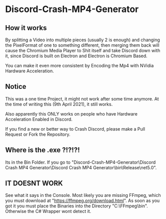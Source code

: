 # Discord-Crash-MP4-Generator

## How it works

By splitting a Video into multiple pieces (usually 2 is enough) and changing the PixelFormat of one to something different, then merging them back will cause the Chromium Media Player to Shit itself and take Discord down with it, since Discord is built on Electron and Electron is Chromium Based.

You can make it even more consistent by Encoding the Mp4 with NVidia Hardware Acceleration.

## Notice

This was a one time Project, it might not work after some time anymore. At the time of writing this (9th April 2021), it still works.

Also apparently this ONLY works on people who have Hardware Acceleration Enabled in Discord. 

If you find a new or better way to Crash Discord, please make a Pull Request or Fork the Repository. 

## Where is the .exe ?!?!?!

Its in the Bin Folder. If you go to "Discord-Crash-MP4-Generator\Discord Crash MP4 Generator\Discord Crash MP4 Generator\bin\Release\net5.0".

## IT DOESNT WORK 

See what it says in the Console. Most likely you are missing FFmpeg, which you must download at "https://ffmpeg.org/download.html".
As soon as you got it you must place the Binaries into the Directory "C:\FFmpeg\bin". Otherwise the C# Wrapper wont detect it.
